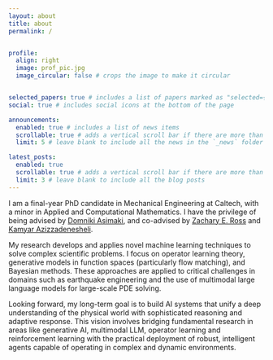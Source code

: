 ```yaml
---
layout: about
title: about
permalink: /


profile:
  align: right
  image: prof_pic.jpg
  image_circular: false # crops the image to make it circular


selected_papers: true # includes a list of papers marked as "selected={true}"
social: true # includes social icons at the bottom of the page

announcements:
  enabled: true # includes a list of news items
  scrollable: true # adds a vertical scroll bar if there are more than 3 news items
  limit: 5 # leave blank to include all the news in the `_news` folder

latest_posts:
  enabled: true
  scrollable: true # adds a vertical scroll bar if there are more than 3 new posts items
  limit: 3 # leave blank to include all the blog posts
---
```



I am a final-year PhD candidate in Mechanical Engineering at Caltech, with a minor in Applied and Computational Mathematics. I have the privilege of being advised by [Domniki Asimaki](https://www.eas.caltech.edu/people/domniki), and co-advised by [Zachary E. Ross](https://ross.caltech.edu/) and [Kamyar Azizzadenesheli](https://kamyar.page/).

My research develops and applies novel machine learning techniques to solve complex scientific problems. I focus on operator learning theory, generative models in function spaces (particularly flow matching), and Bayesian methods. These approaches are applied to critical challenges in domains such as earthquake engineering and the use of multimodal large language models for large-scale PDE solving.

Looking forward, my long-term goal is to build AI systems that unify a deep understanding of the physical world with sophisticated reasoning and adaptive response. This vision involves bridging fundamental research in areas like generative AI, multimodal LLM, operator learning and reinforcement learning with the practical deployment of robust, intelligent agents capable of operating in complex and dynamic environments.



